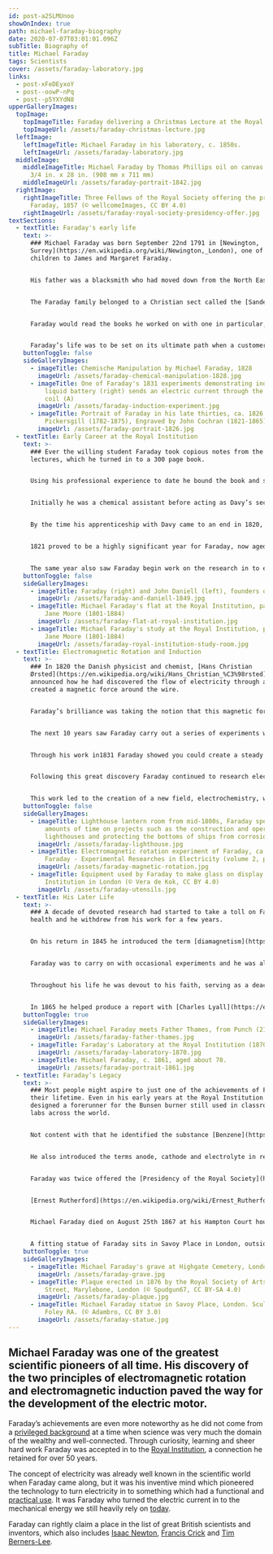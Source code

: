 ```yaml
---
id: post-a2SLMUnoo
showOnIndex: true
path: michael-faraday-biography
date: 2020-07-07T03:01:01.096Z
subTitle: Biography of
title: Michael Faraday
tags: Scientists
cover: /assets/faraday-laboratory.jpg
links:
  - post-xFeDEyxoY
  - post--oowP-nPq
  - post--p5YXYdN8
upperGalleryImages:
  topImage:
    topImageTitle: Faraday delivering a Christmas Lecture at the Royal Institution in 1856.
    topImageUrl: /assets/faraday-christmas-lecture.jpg
  leftImage:
    leftImageTitle: Michael Faraday in his laboratory, c. 1850s.
    leftImageUrl: /assets/faraday-laboratory.jpg
  middleImage:
    middleImageTitle: Michael Faraday by Thomas Phillips oil on canvas, 1841-1842 35
      3/4 in. x 28 in. (908 mm x 711 mm)
    middleImageUrl: /assets/faraday-portrait-1842.jpg
  rightImage:
    rightImageTitle: Three Fellows of the Royal Society offering the presidency to
      Faraday, 1857 (© wellcomeImages, CC BY 4.0)
    rightImageUrl: /assets/faraday-royal-society-presidency-offer.jpg
textSections:
  - textTitle: Faraday's early life
    text: >-
      ### Michael Faraday was born September 22nd 1791 in [Newington,
      Surrey](https://en.wikipedia.org/wiki/Newington,_London), one of four
      children to James and Margaret Faraday.


      His father was a blacksmith who had moved down from the North East of England to find work. However he struggled with his health which in turn affected his capacity to work, leaving the family with periods of poverty.


      The Faraday family belonged to a Christian sect called the [Sandemanians](https://en.wikipedia.org/wiki/Glasite) and it was through their Sunday school Michael Faraday learned basic reading and writing. From a young age Faraday was curious and eager to learn and he was to get an ideal opportunity to feed his curiosity at age 13. Faraday started work as a delivery boy for a bookseller, who must have realised the boy’s potential as the following year he made him an apprentice bookbinder.


      Faraday would read the books he worked on with one in particular, [Encyclopædia Britannica](https://en.wikipedia.org/wiki/Encyclop%C3%A6dia_Britannica), making a big impression on him. It was here his interest in all things relating to energy really took off, to the point where he would perform his own experiments to prove what he had read.


      Faraday’s life was to be set on its ultimate path when a customer to the book shop, William Dance, offered the young Faraday tickets to attend a series of lectures at the Royal Institution by the eminent scientist [Humphry Davy](https://en.wikipedia.org/wiki/Humphry_Davy).
    buttonToggle: false
    sideGalleryImages:
      - imageTitle: Chemische Manipulation by Michael Faraday, 1828
        imageUrl: /assets/faraday-chemical-manipulation-1828.jpg
      - imageTitle: One of Faraday's 1831 experiments demonstrating induction. The
          liquid battery (right) sends an electric current through the small
          coil (A)
        imageUrl: /assets/faraday-induction-experiment.jpg
      - imageTitle: Portrait of Faraday in his late thirties, ca. 1826 (Painted by H.W.
          Pickersgill (1782-1875), Engraved by John Cochran (1821-1865))
        imageUrl: /assets/faraday-portrait-1826.jpg
  - textTitle: Early Career at the Royal Institution
    text: >-
      ### Ever the willing student Faraday took copious notes from the Davy
      lectures, which he turned in to a 300 page book.


      Using his professional experience to date he bound the book and sent it to the great man himself. [Davy](https://en.wikipedia.org/wiki/Humphry_Davy) must have been duly impressed with what he saw and was soon to offer Faraday a job as his assistant. On March 1st 1813 Faraday began his first day of work at the Royal Institution.


      Initially he was a chemical assistant before acting as Davy’s secretary on an 18 month tour of Europe, where he met some of the continent’s finest scientists. Back in London Faraday’s name was rising and in 1816 he gave his first lecture and published his first academic paper.


      By the time his apprenticeship with Davy came to an end in 1820, Faraday had built up a knowledge of chemistry and chemical analyses which was second to none.


      1821 proved to be a highly significant year for Faraday, now aged 29. In June of that year he married Sarah Barnard who he had met through their respective families at the [Sandemanian church](https://en.wikipedia.org/wiki/Glasite) they attended and they settled permanently in to rooms at the Royal Institution.


      The same year also saw Faraday begin work on the research in to electricity and electromagnetism which still impacts us all to this day.
    buttonToggle: false
    sideGalleryImages:
      - imageTitle: Faraday (right) and John Daniell (left), founders of electrochemistry.
        imageUrl: /assets/faraday-and-daniell-1849.jpg
      - imageTitle: Michael Faraday's flat at the Royal Institution, painted by Harriet
          Jane Moore (1801-1884)
        imageUrl: /assets/faraday-flat-at-royal-institution.jpg
      - imageTitle: Michael Faraday's study at the Royal Institution, painted by Harriet
          Jane Moore (1801-1884)
        imageUrl: /assets/faraday-royal-institution-study-room.jpg
  - textTitle: Electromagnetic Rotation and Induction
    text: >-
      ### In 1820 the Danish physicist and chemist, [Hans Christian
      Ørsted](https://en.wikipedia.org/wiki/Hans_Christian_%C3%98rsted),
      announced how he had discovered the flow of electricity through a wire
      created a magnetic force around the wire.


      Faraday’s brilliance was taking the notion that this magnetic force could be circular and building two devices to produce a continuous circular motion which he termed electromagnetic rotation. This was the beginnings of what would eventually develop in to the [electric motor](https://en.wikipedia.org/wiki/Electric_motor).


      The next 10 years saw Faraday carry out a series of experiments which would result in his groundbreaking discovery in 1831 of [electromagnetic induction](https://en.wikipedia.org/wiki/Electromagnetic_induction), generating electricity in a wire through the electromagnetic effect of a current in another wire.


      Through his work in1831 Faraday showed you could create a steady electric current through rotation or kinetic energy, a principle which remains crucial today with many homes powered this way.


      Following this great discovery Faraday continued to research electricity, including a series of experiments in 1832 looking at the fundamental nature of electricity. Faraday was hoping to prove that all types of electricity had the same properties and caused the same effects.


      This work led to the creation of a new field, electrochemistry, with Faraday’s observations still relevant today and the basis for modern technologies, such as batteries for mobile technology.
    buttonToggle: false
    sideGalleryImages:
      - imageTitle: Lighthouse lantern room from mid-1800s, Faraday spent extensive
          amounts of time on projects such as the construction and operation of
          lighthouses and protecting the bottoms of ships from corrosion
        imageUrl: /assets/faraday-lighthouse.jpg
      - imageTitle: Electromagnetic rotation experiment of Faraday, ca. 1821 (Michael
          Faraday - Experimental Researches in Electricity (volume 2, plate 4))
        imageUrl: /assets/faraday-magnetic-rotation.jpg
      - imageTitle: Equipment used by Faraday to make glass on display at the Royal
          Institution in London (© Vera de Kok, CC BY 4.0)
        imageUrl: /assets/faraday-utensils.jpg
  - textTitle: His Later Life
    text: >-
      ### A decade of devoted research had started to take a toll on Faraday’s
      health and he withdrew from his work for a few years.


      On his return in 1845 he introduced the term [diamagnetism](https://en.wikipedia.org/wiki/Diamagnetism) following his discovery that substances can show a weak repulsion to a magnetic force. The same year Faraday returned to a topic which had always interested him and which he had worked on following his discovery of electromagnetic rotation in 1821. In what is known as the [Faraday Effect](https://en.wikipedia.org/wiki/Faraday_effect) he became the first to link electromagnetism and light, with a magnetic field causing rotation in the plane of light polarisation.


      Faraday was to carry on with occasional experiments and he was also a frequent lecturer at the Royal Institution. As a reward for his scientific service he was given the use of a house at Hampton Court by [Queen Victoria](http://www.greatestbritons.com/queen-victoria-biography), although he turned down the accompanying knighthood also offered, preferring to remain Mr Michael Faraday. Sadly by 1855 this great mind was starting to fail Faraday and in 1858 he retired to his new home, 45 years after that first day at work in the Royal Institution.


      Throughout his life he was devout to his faith, serving as a deacon and elder in the Sandemanian church. His faith may have played a role in declining an offer by the British Government to help develop chemical weapons during the time of the [Crimean War](https://en.wikipedia.org/wiki/Crimean_War). Faraday was also interested in fields of science beyond his own and had a strong interest in the natural world.


      In 1865 he helped produce a report with [Charles Lyall](https://en.wikipedia.org/wiki/Charles_James_Lyall) about the dangers of coal dust following an explosion at a mine in County Durham, as well as studying the effects of pollution in London and the river Thames.
    buttonToggle: true
    sideGalleryImages:
      - imageTitle: Michael Faraday meets Father Thames, from Punch (21 July 1855)
        imageUrl: /assets/faraday-father-thames.jpg
      - imageTitle: Faraday's Laboratory at the Royal Institution (1870 engraving)
        imageUrl: /assets/faraday-laboratory-1870.jpg
      - imageTitle: Michael Faraday, c. 1861, aged about 70.
        imageUrl: /assets/faraday-portrait-1861.jpg
  - textTitle: Faraday’s Legacy
    text: >-
      ### Most people might aspire to just one of the achievements of Faraday in
      their lifetime. Even in his early years at the Royal Institution he
      designed a forerunner for the Bunsen burner still used in classrooms and
      labs across the world.


      Not content with that he identified the substance [Benzene](https://en.wikipedia.org/wiki/Benzene) in 1825, an important chemical which is used in the production of plastics. His observations on conductors also led to the [Faraday Cage](https://en.wikipedia.org/wiki/Faraday_cage) which offers protection to sensitive electronic equipment by blocking electromagnetic fields. The list of scientific discoveries and inventions for one man is quite remarkable.


      He also introduced the terms anode, cathode and electrolyte in relations to batteries. To commemorate his scientific achievements the Bank of England featured an image of Faraday lecturing at the Royal Institution on the back of £20 notes from 1991 through to 2001.


      Faraday was twice offered the [Presidency of the Royal Society](https://en.wikipedia.org/wiki/List_of_presidents_of_the_Royal_Society) but turned it down on each occasion. His influence on the world of chemistry and science was acknowledged by other great scientists including [Albert Einstein](https://en.wikipedia.org/wiki/Albert_Einstein) who kept a photo of Faraday on his wall, hanging next to the likes of [Isaac Newton](http://www.greatestbritons.com/isaac-newton-biography).


      [Ernest Rutherford](https://en.wikipedia.org/wiki/Ernest_Rutherford) was another who praised Faraday to the hilt in his quote, "When we consider the magnitude and extent of his discoveries and their influence on the progress of science and of industry, there is no honour too great to pay to the memory of Faraday, one of the greatest scientific discoverers of all time."


      Michael Faraday died on August 25th 1867 at his Hampton Court house, survived by his wife Sarah. They never had children. He was buried at Highgate Cemetery in North London having in his lifetime been offered the chance of a burial at [Westminster Abbey](https://en.wikipedia.org/wiki/Westminster_Abbey). Like the Knighthood before he turned the offer down, though a plaque in the Abbey marks this pioneering scientist. His wife Sarah would also be buried with him at Highgate.


      A fitting statue of Faraday sits in Savoy Place in London, outside the Institution of Technology and Engineering. In 2017 the [Faraday Institution](https://faraday.ac.uk/) was set up as an independent institute centred on electrochemical energy storage research. Its aim as part of the Faraday battery challenge is to make the UK a leader in developing new electrical storage solutions, ensuring the name of Faraday remains at the forefront of the day’s cutting edge scientific research and development.
    buttonToggle: true
    sideGalleryImages:
      - imageTitle: Michael Faraday's grave at Highgate Cemetery, London
        imageUrl: /assets/faraday-grave.jpg
      - imageTitle: Plaque erected in 1876 by the Royal Society of Arts at 48 Blandford
          Street, Marylebone, London (© Spudgun67, CC BY-SA 4.0)
        imageUrl: /assets/faraday-plaque.jpg
      - imageTitle: Michael Faraday statue in Savoy Place, London. Sculptor John Henry
          Foley RA. (© Adambro, CC BY 3.0)
        imageUrl: /assets/faraday-statue.jpg
---
```

## Michael Faraday was one of the greatest scientific pioneers of all time. His discovery of the two principles of electromagnetic rotation and electromagnetic induction paved the way for the development of the electric motor.

Faraday’s achievements are even more noteworthy as he did not come from a [privileged background](/michael-faraday-biography#1) at a time when science was very much the domain of the wealthy and well-connected. Through curiosity, learning and sheer hard work Faraday was accepted in to the [Royal Institution](/michael-faraday-biography#2), a connection he retained for over 50 years.

The concept of electricity was already well known in the scientific world when Faraday came along, but it was his inventive mind which pioneered the technology to turn electricity in to something which had a functional and [practical use](/michael-faraday-biography#3). It was Faraday who turned the electric current in to the mechanical energy we still heavily rely on [today](/michael-faraday-biography#4).

Faraday can rightly claim a place in the list of great British scientists and inventors, which also includes [Isaac Newton](/isaac-newton-biography), [Francis Crick](/francis-crick-biography) and [Tim Berners-Lee](/tim-berners-lee-biography).